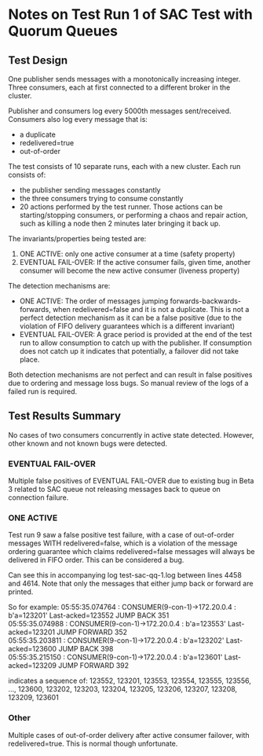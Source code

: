 # Notes on Test Run 1 of SAC Test with Quorum Queues

## Test Design
One publisher sends messages with a monotonically increasing integer. Three consumers, each at first connected to a different broker in the cluster.

Publisher and consumers log every 5000th messages sent/received. Consumers also log every message that is:
- a duplicate
- redelivered=true
- out-of-order

The test consists of 10 separate runs, each with a new cluster. Each run consists of:
- the publisher sending messages constantly
- the three consumers trying to consume constantly
- 20 actions performed by the test runner. Those actions can be starting/stopping consumers, or performing a chaos and repair action, such as killing a node then 2 minutes later bringing it back up.

The invariants/properties being tested are:
1. ONE ACTIVE: only one active consumer at a time (safety property)
2. EVENTUAL FAIL-OVER: If the active consumer fails, given time, another consumer will become the new active consumer (liveness property)

The detection mechanisms are:
- ONE ACTIVE: The order of messages jumping forwards-backwards-forwards, when redelivered=false and it is not a duplicate. This is not a perfect detection mechanism as it can be a false positive (due to the violation of FIFO delivery guarantees which is a different invariant)
- EVENTUAL FAIL-OVER: A grace period is provided at the end of the test run to allow consumption to catch up with the publisher. If consumption does not catch up it indicates that potentially, a failover did not take place.

Both detection mechanisms are not perfect and can result in false positives due to ordering and message loss bugs. So manual review of the logs of a failed run is required.

## Test Results Summary

No cases of two consumers concurrently in active state detected. However, other known and not known bugs were detected.

### EVENTUAL FAIL-OVER
Multiple false positives of EVENTUAL FAIL-OVER due to existing bug in Beta 3 related to SAC queue not releasing messages back to queue on connection failure.

### ONE ACTIVE

Test run 9 saw a false positive test failure, with a case of out-of-order messages WITH redelivered=false, which is a violation of the message ordering guarantee which claims redelivered=false messages will always be delivered in FIFO order. This can be considered a bug.

Can see this in accompanying log test-sac-qq-1.log between lines 4458 and 4614. Note that only the messages that either jump back or forward are printed. 

So for example:
05:55:35.074764 : CONSUMER(9-con-1)->172.20.0.4 : b'a=123201' Last-acked=123552 JUMP BACK 351  
05:55:35.074988 : CONSUMER(9-con-1)->172.20.0.4 : b'a=123553' Last-acked=123201 JUMP FORWARD 352  
05:55:35.203811 : CONSUMER(9-con-1)->172.20.0.4 : b'a=123202' Last-acked=123600 JUMP BACK 398  
05:55:35.215150 : CONSUMER(9-con-1)->172.20.0.4 : b'a=123601' Last-acked=123209 JUMP FORWARD 392

indicates a sequence of: 
123552,
123201, 
123553, 
123554, 
123555, 
123556, 
..., 
123600, 
123202, 
123203, 
123204, 
123205, 
123206, 
123207, 
123208, 
123209, 
123601

### Other

Multiple cases of out-of-order delivery after active consumer failover, with redelivered=true. This is normal though unfortunate.